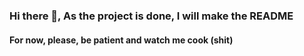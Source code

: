 ### Hi there 👋, As the project is done, I will make the README
#### For now, please, be patient and watch me cook (shit)
